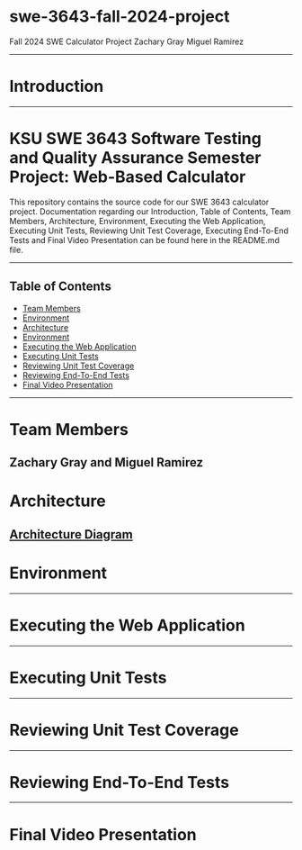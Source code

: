 # swe-3643-fall-2024-project
Fall 2024 SWE Calculator Project
Zachary Gray
Miguel Ramirez

---

# Introduction

---

# KSU SWE 3643 Software Testing and Quality Assurance Semester Project: Web-Based Calculator
This repository contains the source code for our SWE 3643 calculator project.
Documentation regarding our Introduction, Table of Contents, Team Members, Architecture, Environment, Executing the Web Application, Executing Unit Tests, Reviewing Unit Test Coverage, Executing End-To-End Tests and Final Video Presentation
can be found here in the README.md file.

---

## Table of Contents
- [Team Members](#team-members)
- [Environment](#environment)
- [Architecture](#architecture)
- [Environment](#environment)
- [Executing the Web Application](#executing-the-web-application)
- [Executing Unit Tests](#executing-unit-tests)
- [Reviewing Unit Test Coverage](#reviewing-unit-test-coverage)
- [Reviewing End-To-End Tests](#reviewing-end-to-end-tests)
- [Final Video Presentation](#final-video-presentation)
---

# Team Members
Zachary Gray and Miguel Ramirez
---

# Architecture
[Architecture Diagram](src/docs/ArchitectureDia.md)
---

# Environment

---

# Executing the Web Application

---

# Executing Unit Tests

---

# Reviewing Unit Test Coverage

---

# Reviewing End-To-End Tests

---

# Final Video Presentation

